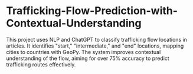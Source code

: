 # Trafficking-Flow-Prediction-with-Contextual-Understanding
This project uses NLP and ChatGPT to classify trafficking flow locations in articles. It identifies "start," "intermediate," and "end" locations, mapping cities to countries with GeoPy. The system improves contextual understanding of the flow, aiming for over 75% accuracy to predict trafficking routes effectively.
